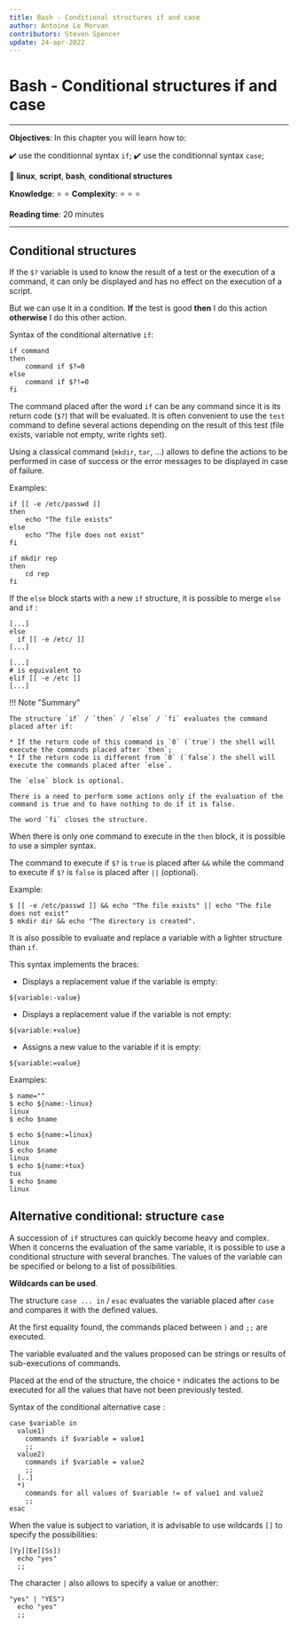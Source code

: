 ```yaml
---
title: Bash - Conditional structures if and case
author: Antoine Le Morvan
contributors: Steven Spencer
update: 24-apr-2022
---
```


# Bash - Conditional structures if and case

****

**Objectives**: In this chapter you will learn how to:

:heavy_check_mark: use the conditionnal syntax `if`;
:heavy_check_mark: use the conditionnal syntax `case`;

:checkered_flag: **linux**, **script**, **bash**, **conditional structures**

**Knowledge**: :star: :star:
**Complexity**: :star: :star: :star:

**Reading time**: 20 minutes

****

## Conditional structures

If the `$?` variable is used to know the result of a test or the execution of a command, it can only be displayed and has no effect on the execution of a script.

But we can use it in a condition.
**If** the test is good **then** I do this action **otherwise** I do this other action.

Syntax of the conditional alternative `if`:

```
if command
then
    command if $?=0
else
    command if $?!=0
fi
```

The command placed after the word `if` can be any command since it is its return code (`$?`) that will be evaluated.
It is often convenient to use the `test` command to define several actions depending on the result of this test (file exists, variable not empty, write rights set).

Using a classical command (`mkdir`, `tar`, ...) allows to define the actions to be performed in case of success or the error messages to be displayed in case of failure.

Examples:

```
if [[ -e /etc/passwd ]]
then
    echo "The file exists"
else
    echo "The file does not exist"
fi

if mkdir rep
then
    cd rep
fi
```

If the `else` block starts with a new `if` structure, it is possible to merge `else` and `if` :

```
[...]
else
  if [[ -e /etc/ ]]
[...]

[...]
# is equivalent to
elif [[ -e /etc ]]
[...]
```

!!! Note "Summary"

    The structure `if` / `then` / `else` / `fi` evaluates the command placed after if:

    * If the return code of this command is `0` (`true`) the shell will execute the commands placed after `then`;
    * If the return code is different from `0` (`false`) the shell will execute the commands placed after `else`.

    The `else` block is optional.

    There is a need to perform some actions only if the evaluation of the command is true and to have nothing to do if it is false.

    The word `fi` closes the structure.

When there is only one command to execute in the `then` block, it is possible to use a simpler syntax.

The command to execute if `$?` is `true` is placed after `&&` while the command to execute if `$?` is `false` is placed after `||` (optional).

Example:

```
$ [[ -e /etc/passwd ]] && echo "The file exists" || echo "The file does not exist"
$ mkdir dir && echo "The directory is created".
```

It is also possible to evaluate and replace a variable with a lighter structure than `if`.

This syntax implements the braces:

* Displays a replacement value if the variable is empty:

```
${variable:-value}
```

* Displays a replacement value if the variable is not empty:

```
${variable:+value}
```

* Assigns a new value to the variable if it is empty:

```
${variable:=value}
```

Examples:

```
$ name=""
$ echo ${name:-linux}
linux
$ echo $name

$ echo ${name:=linux}
linux
$ echo $name
linux
$ echo ${name:+tux}
tux
$ echo $name
linux
```

## Alternative conditional: structure `case`

A succession of `if` structures can quickly become heavy and complex.
When it concerns the evaluation of the same variable, it is possible to use a conditional structure with several branches.
The values of the variable can be specified or belong to a list of possibilities.

**Wildcards can be used**.

The structure `case ... in` / `esac` evaluates the variable placed after `case` and compares it with the defined values.

At the first equality found, the commands placed between `)` and `;;` are executed.

The variable evaluated and the values proposed can be strings or results of sub-executions of commands.

Placed at the end of the structure, the choice `*` indicates the actions to be executed for all the values that have not been previously tested.

Syntax of the conditional alternative case :

```
case $variable in
  value1)
    commands if $variable = value1
    ;;
  value2)
    commands if $variable = value2
    ;;
  [..]
  *)
    commands for all values of $variable != of value1 and value2
    ;;
esac
```

When the value is subject to variation, it is advisable to use wildcards `[]` to specify the possibilities:

```
[Yy][Ee][Ss])
  echo "yes"
  ;;
```

The character `|` also allows to specify a value or another:

```
"yes" | "YES")
  echo "yes"
  ;;
```
